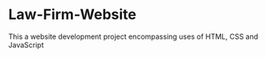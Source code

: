 # Law-Firm-Website
This a website development project encompassing uses of HTML, CSS and JavaScript
